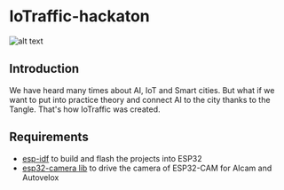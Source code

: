 # IoTraffic-hackaton
![alt text](https://github.com/elRaulito/Iotraffic-hackaton/blob/main/images/cover.png?raw=true)
## Introduction
We have heard many times about AI, IoT and Smart cities. But what if we want to put into practice theory and connect AI to the city thanks to the Tangle. That's how IoTraffic was created.

## Requirements

* [esp-idf](https://docs.espressif.com/projects/esp-idf/en/latest/esp32/get-started/index.html#step-2-get-esp-idf) to build and flash the projects into ESP32
* [esp32-camera lib](https://github.com/espressif/esp32-camera) to drive the camera of ESP32-CAM for AIcam and Autovelox
